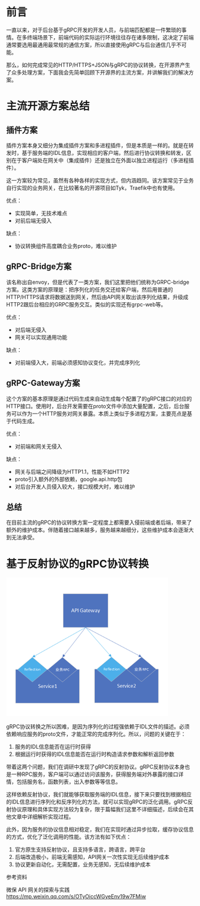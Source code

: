 # 前言

一直以来，对于后台基于gRPC开发的开发人员，与前端匹配都是一件繁琐的事情。在多终端场景下，前端代码的实际运行环境往往存在诸多限制，这决定了前端通常要选用最通用最常规的通信方案，所以直接使用gRPC与后台通信几乎不可能。

那么，如何完成常见的HTTP/HTTPS+JSON与gRPC的协议转换，在开源界产生了众多处理方案，下面我会先简单回顾下开源界的主流方案，并讲解我们的解决方案。

# 主流开源方案总结

## **插件方案**



插件方案本身又细分为集成插件方案和多进程插件，但是本质是一样的。就是在转发时，基于服务端的IDL信息，实现相应的客户端，然后进行协议转换和转发，区别在于客户端处在网关中（集成插件）还是独立在外面以独立进程运行（多进程插件）。

这一方案较为常见，虽然有各种各样的实现方式，但内涵趋同。该方案常见于业务自行实现的业务网关，在比较著名的开源项目如Tyk，Traefik中也有使用。

优点：

- 实现简单，无技术难点
- 对前后端无侵入

缺点：

- 协议转换组件高度耦合业务proto，难以维护

## **gRPC-Bridge方案**



该名称出自envoy，但是代表了一类方案，我们这里把他们统称为GRPC-bridge方案。这类方案的原理是：把序列化的任务交还给客户端，然后用普通的HTTP/HTTPS请求将数据送到网关，然后由API网关取出该序列化结果，升级成HTTP2跟后台相应的GRPC服务交互。类似的实现还有grpc-web等。

优点：

- 对后端无侵入
- 网关可以实现通用功能

缺点：

- 对前端侵入大，前端必须感知协议变化，并完成序列化

## **gRPC-Gateway方案**

这个方案的基本原理是通过代码生成来自动生成每个配置了的gRPC接口的对应的HTTP接口。使用时，后台开发需要在proto文件中添加大量配置，之后，后台服务可以作为一个HTTP服务对网关暴露。本质上类似于多进程方案，主要亮点是基于代码生成。

优点：

- 对前端和网关无侵入

缺点：

- 网关与后端之间降级为HTTP1.1，性能不如HTTP2
- proto引入额外的外部依赖，google.api.http包
- 对后台开发人员侵入较大，接口规模大时，难以维护

## 总结

在目前主流的gRPC的协议转换方案一定程度上都需要入侵前端或者后端，带来了额外的维护成本。伴随着接口越来越多，服务越来越细分，这些维护成本会逐渐大到无法承受。

# 基于反射协议的gRPC协议转换

<img src="../../../../images/01 微保 API 网关的探索与实践/image2020-8-10_18-27-38.png" alt="image2020-8-10_18-27-38" style="zoom:80%;" />

gRPC协议转换之所以困难，是因为序列化的过程强依赖于IDL文件的描述。必须依赖响应服务的proto文件，才能正常的完成序列化。所以，问题的关键在于：

1. 服务的IDL信息能否在运行时获得
2. 根据运行时获得的IDL信息能否在运行时构造请求参数和解析返回参数

带着这两个问题，我们在调研中发现了gRPC的反射协议。gRPC反射协议本身也是一种RPC服务，客户端可以通过访问该服务，获得服务端对外暴露的接口详情，包括服务名，函数列表，出入参数等等信息。

这样依赖反射协议，我们就能够获取服务端的IDL信息，接下来只要找到根据相应的IDL信息进行序列化和反序列化的方法，就可以实现gRPC的泛化调用。gRPC反射协议原理和具体实现方法较为复杂，限于篇幅我们这里不详细描述，后续会在其他文章中详细解析实现过程。

此外，因为服务的协议信息相对稳定，我们在实现时通过异步拉取，缓存协议信息的方式，优化了泛化调用的性能。该方法有如下优点：

1. 官方原生支持反射协议，且支持多语言，跨语言，跨平台
2. 后端改造极小，前端无需感知，API网关一次性实现无后续维护成本
3. 协议更新自动化，无需配置，业务无感知，无后续维护成本



参考资料 

微保 API 网关的探索与实践 https://mp.weixin.qq.com/s/OTyOiccWGyeEnv19w7FMiw 